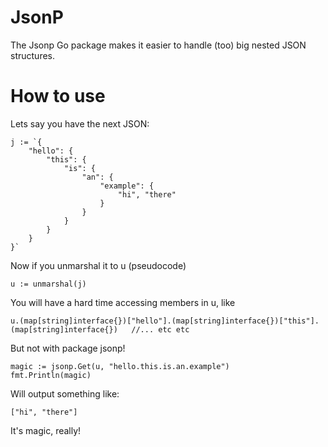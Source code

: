 JsonP
=====

The Jsonp Go package makes it easier to handle (too) big nested JSON structures.

How to use
=============
Lets say you have the next JSON:
```
j := `{
	"hello": {
		"this": {
			"is": {
				"an": {
					"example": {
						"hi", "there"
					}
				}
			}
		}
	}
}`
```

Now if you unmarshal it to u (pseudocode)
```
u := unmarshal(j)
```

You will have a hard time accessing members in u, like
```
u.(map[string]interface{})["hello"].(map[string]interface{})["this"].(map[string]interface{})	//... etc etc
```

But not with package jsonp!
```
magic := jsonp.Get(u, "hello.this.is.an.example")
fmt.Println(magic)
```

Will output something like:
```
["hi", "there"]
```

It's magic, really!
